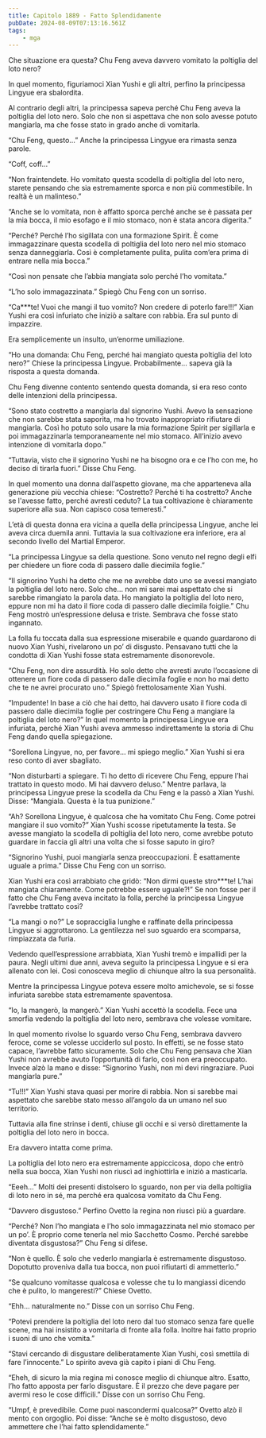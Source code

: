 ```yaml
---
title: Capitolo 1889 - Fatto Splendidamente
pubDate: 2024-08-09T07:13:16.561Z
tags:
    - mga
---
```



Che situazione era questa? Chu Feng aveva davvero vomitato la poltiglia del loto nero?


In quel momento, figuriamoci Xian Yushi e gli altri, perfino la principessa Lingyue era sbalordita.


Al contrario degli altri, la principessa sapeva perché Chu Feng aveva la poltiglia del loto nero. Solo che non si aspettava che non solo avesse potuto mangiarla, ma che fosse stato in grado anche di vomitarla.

“Chu Feng, questo…” Anche la principessa Lingyue era rimasta senza parole.


“Coff, coff…”


“Non fraintendete. Ho vomitato questa scodella di poltiglia del loto nero, starete pensando che sia estremamente sporca e non più commestibile. In realtà è un malinteso.”

“Anche se lo vomitata, non è affatto sporca perché anche se è passata per la mia bocca, il mio esofago e il mio stomaco, non è stata ancora digerita.”


“Perché? Perché l’ho sigillata con una formazione Spirit. È come immagazzinare questa scodella di poltiglia del loto nero nel mio stomaco senza danneggiarla. Così è completamente pulita, pulita com’era prima di entrare nella mia bocca.”


“Così non pensate che l’abbia mangiata solo perché l’ho vomitata.”


“L’ho solo immagazzinata.” Spiegò Chu Feng con un sorriso.


“Ca***te! Vuoi che mangi il tuo vomito? Non credere di poterlo fare!!!” Xian Yushi era così infuriato che iniziò a saltare con rabbia. Era sul punto di impazzire.


Era semplicemente un insulto, un’enorme umiliazione.


“Ho una domanda: Chu Feng, perché hai mangiato questa poltiglia del loto nero?” Chiese la principessa Lingyue. Probabilmente… sapeva già la risposta a questa domanda.


Chu Feng divenne contento sentendo questa domanda, si era reso conto delle intenzioni della principessa.


“Sono stato costretto a mangiarla dal signorino Yushi. Avevo la sensazione che non sarebbe stata saporita, ma ho trovato inappropriato rifiutare di mangiarla. Così ho potuto solo usare la mia formazione Spirit per sigillarla e poi immagazzinarla temporaneamente nel mio stomaco. All’inizio avevo intenzione di vomitarla dopo.”

“Tuttavia, visto che il signorino Yushi ne ha bisogno ora e ce l’ho con me, ho deciso di tirarla fuori.” Disse Chu Feng.


In quel momento una donna dall’aspetto giovane, ma che apparteneva alla generazione più vecchia chiese: “Costretto? Perché ti ha costretto? Anche se l'avesse fatto, perché avresti ceduto? La tua coltivazione è chiaramente superiore alla sua. Non capisco cosa temeresti.”


L’età di questa donna era vicina a quella della principessa Lingyue, anche lei aveva circa duemila anni. Tuttavia la sua coltivazione era inferiore, era al secondo livello del Martial Emperor.


“La principessa Lingyue sa della questione. Sono venuto nel regno degli elfi per chiedere un fiore coda di passero dalle diecimila foglie.”

“Il signorino Yushi ha detto che me ne avrebbe dato uno se avessi mangiato la poltiglia del loto nero. Solo che… non mi sarei mai aspettato che si sarebbe rimangiato la parola data. Ho mangiato la poltiglia del loto nero, eppure non mi ha dato il fiore coda di passero dalle diecimila foiglie.” Chu Feng mostrò un’espressione delusa e triste. Sembrava che fosse stato ingannato.


La folla fu toccata dalla sua espressione miserabile e quando guardarono di nuovo Xian Yushi, rivelarono un po’ di disgusto. Pensavano tutti che la condotta di Xian Yushi fosse stata estremamente disonorevole.


“Chu Feng, non dire assurdità. Ho solo detto che avresti avuto l’occasione di ottenere un fiore coda di passero dalle diecimila foglie e non ho mai detto che te ne avrei procurato uno.” Spiegò frettolosamente Xian Yushi.

“Impudente! In base a ciò che hai detto, hai davvero usato il fiore coda di passero dalle diecimila foglie per costringere Chu Feng a mangiare la poltiglia del loto nero?” In quel momento la principessa Lingyue era infuriata, perché Xian Yushi aveva ammesso indirettamente la storia di Chu Feng dando quella spiegazione.

“Sorellona Lingyue, no, per favore… mi spiego meglio.” Xian Yushi si era reso conto di aver sbagliato.

“Non disturbarti a spiegare. Ti ho detto di ricevere Chu Feng, eppure l’hai trattato in questo modo. Mi hai davvero deluso.” Mentre parlava, la principessa Lingyue prese la scodella da Chu Feng e la passò a Xian Yushi. Disse: “Mangiala. Questa è la tua punizione.”

“Ah? Sorellona Lingyue, è qualcosa che ha vomitato Chu Feng. Come potrei mangiare il suo vomito?” Xian Yushi scosse ripetutamente la testa. Se avesse mangiato la scodella di poltiglia del loto nero, come avrebbe potuto guardare in faccia gli altri una volta che si fosse saputo in giro?


“Signorino Yushi, puoi mangiarla senza preoccupazioni. È esattamente uguale a prima.” Disse Chu Feng con un sorriso.


Xian Yushi era così arrabbiato che gridò: “Non dirmi queste stro***te! L’hai mangiata chiaramente. Come potrebbe essere uguale?!” Se non fosse per il fatto che Chu Feng aveva incitato la folla, perché la principessa Lingyue l’avrebbe trattato così?


“La mangi o no?” Le sopracciglia lunghe e raffinate della principessa Lingyue si aggrottarono. La gentilezza nel suo sguardo era scomparsa, rimpiazzata da furia.


Vedendo quell’espressione arrabbiata, Xian Yushi tremò e impallidì per la paura. Negli ultimi due anni, aveva seguito la principessa Lingyue e si era allenato con lei. Così conosceva meglio di chiunque altro la sua personalità.


Mentre la principessa Lingyue poteva essere molto amichevole, se si fosse infuriata sarebbe stata estremamente spaventosa.

“Io, la mangerò, la mangerò.” Xian Yushi accettò la scodella. Fece una smorfia vedendo la poltiglia del loto nero, sembrava che volesse vomitare.


In quel momento rivolse lo sguardo verso Chu Feng, sembrava davvero feroce, come se volesse ucciderlo sul posto. In effetti, se ne fosse stato capace, l’avrebbe fatto sicuramente. Solo che Chu Feng pensava che Xian Yushi non avrebbe avuto l’opportunità di farlo, così non era preoccupato. Invece alzò la mano e disse: “Signorino Yushi, non mi devi ringraziare. Puoi mangiarla pure.”

“Tu!!!” Xian Yushi stava quasi per morire di rabbia. Non si sarebbe mai aspettato che sarebbe stato messo all’angolo da un umano nel suo territorio.


Tuttavia alla fine strinse i denti, chiuse gli occhi e si versò direttamente la poltiglia del loto nero in bocca.

Era davvero intatta come prima.


La poltiglia del loto nero era estremamente appiccicosa, dopo che entrò nella sua bocca, Xian Yushi non riuscì ad inghiottirla e iniziò a masticarla.


“Eeeh…” Molti dei presenti distolsero lo sguardo, non per via della poltiglia di loto nero in sé, ma perché era qualcosa vomitato da Chu Feng. 


“Davvero disgustoso.” Perfino Ovetto la regina non riuscì più a guardare.


“Perché? Non l’ho mangiata e l’ho solo immagazzinata nel mio stomaco per un po’. È proprio come tenerla nel mio Sacchetto Cosmo. Perché sarebbe diventata disgustosa?” Chu Feng si difese.


“Non è quello. È solo che vederlo mangiarla è estremamente disgustoso. Dopotutto proveniva dalla tua bocca, non puoi rifiutarti di ammetterlo.”

“Se qualcuno vomitasse qualcosa e volesse che tu lo mangiassi dicendo che è pulito, lo mangeresti?” Chiese Ovetto.

“Ehh… naturalmente no.” Disse con un sorriso Chu Feng.


“Potevi prendere la poltiglia del loto nero dal tuo stomaco senza fare quelle scene, ma hai insistito a vomitarla di fronte alla folla. Inoltre hai fatto proprio i suoni di uno che vomita.”

“Stavi cercando di disgustare deliberatamente Xian Yushi, così smettila di fare l’innocente.” Lo spirito aveva già capito i piani di Chu Feng.


“Eheh, di sicuro la mia regina mi conosce meglio di chiunque altro. Esatto, l’ho fatto apposta per farlo disgustare. È il prezzo che deve pagare per avermi reso le cose difficili.” Disse con un sorriso Chu Feng.


“Umpf, è prevedibile. Come puoi nascondermi qualcosa?” Ovetto alzò il mento con orgoglio. Poi disse: “Anche se è molto disgustoso, devo ammettere che l’hai fatto splendidamente.”





